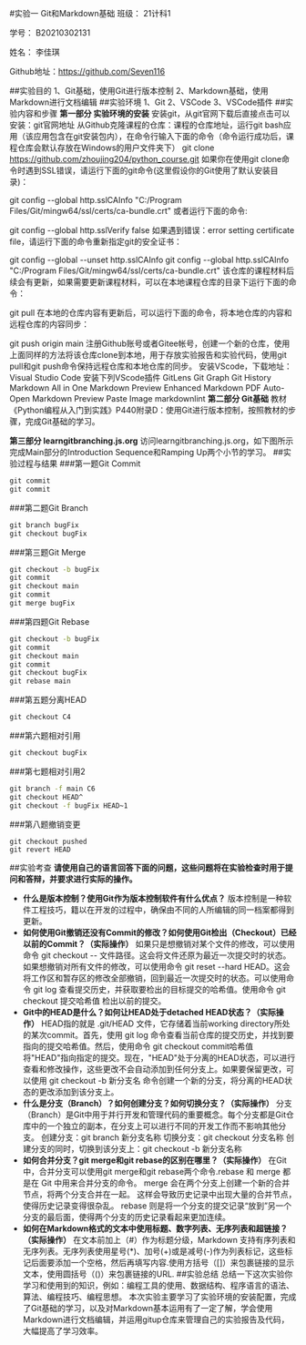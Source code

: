 #实验一 Git和Markdown基础
班级： 21计科1

学号： B20210302131

姓名： 李佳琪

Github地址：https://github.com/Seven116

##实验目的
1、Git基础，使用Git进行版本控制
2、Markdown基础，使用Markdown进行文档编辑
##实验环境
1、Git
2、VSCode
3、VSCode插件
##实验内容和步骤
**第一部分 实验环境的安装**
安装git，从git官网下载后直接点击可以安装：git官网地址
从Github克隆课程的仓库：课程的仓库地址，运行git bash应用（该应用包含在git安装包内），在命令行输入下面的命令（命令运行成功后，课程仓库会默认存放在Windows的用户文件夹下）
git clone https://github.com/zhoujing204/python_course.git
如果你在使用git clone命令时遇到SSL错误，请运行下面的git命令(这里假设你的Git使用了默认安装目录)：

git config --global http.sslCAInfo "C:/Program Files/Git/mingw64/ssl/certs/ca-bundle.crt"
或者运行下面的命令:

git config --global http.sslVerify false
如果遇到错误：error setting certificate file，请运行下面的命令重新指定git的安全证书：

git config --global --unset http.sslCAInfo
git config --global http.sslCAInfo "C:/Program Files/Git/mingw64/ssl/certs/ca-bundle.crt"
该仓库的课程材料后续会有更新，如果需要更新课程材料，可以在本地课程仓库的目录下运行下面的命令：

git pull
在本地的仓库内容有更新后，可以运行下面的命令，将本地仓库的内容和远程仓库的内容同步：

git push origin main
注册Github账号或者Gitee帐号，创建一个新的仓库，使用上面同样的方法将该仓库clone到本地，用于存放实验报告和实验代码，使用git pull和git push命令保持远程仓库和本地仓库的同步。
安装VScode，下载地址：Visual Studio Code
安装下列VScode插件
GitLens
Git Graph
Git History
Markdown All in One
Markdown Preview Enhanced
Markdown PDF
Auto-Open Markdown Preview
Paste Image
markdownlint
**第二部分 Git基础**
教材《Python编程从入门到实践》P440附录D：使用Git进行版本控制，按照教材的步骤，完成Git基础的学习。

**第三部分 learngitbranching.js.org**
访问learngitbranching.js.org，如下图所示完成Main部分的Introduction Sequence和Ramping Up两个小节的学习。
##实验过程与结果
###第一题Git Commit
```bat
git commit
git commit
```
###第二题Git Branch
```bat
git branch bugFix
git checkout bugFix
```
###第三题Git Merge
```bat
git checkout -b bugFix
git commit
git checkout main
git commit
git merge bugFix
```
###第四题Git Rebase
```bat
git checkout -b bugFix
git commit
git checkout main
git commit
git checkout bugFix
git rebase main
```
###第五题分离HEAD
```bat
git checkout C4
```
###第六题相对引用
```bat
git checkout bugFix
```
###第七题相对引用2
```bat
git branch -f main C6
git checkout HEAD^
git checkout -f bugFix HEAD~1
```
###第八题撤销变更
```git reset HEAD^
git checkout pushed
git revert HEAD
```
##实验考查
**请使用自己的语言回答下面的问题，这些问题将在实验检查时用于提问和答辩，并要求进行实际的操作。**

+ **什么是版本控制？使用Git作为版本控制软件有什么优点？**
版本控制是一种软件工程技巧，籍以在开发的过程中，确保由不同的人所编辑的同一档案都得到更新。
+ **如何使用Git撤销还没有Commit的修改？如何使用Git检出（Checkout）已经以前的Commit？（实际操作）**
  如果只是想撤销对某个文件的修改，可以使用命令 git checkout -- 文件路径。这会将文件还原为最近一次提交时的状态。如果想撤销对所有文件的修改，可以使用命令 git reset --hard HEAD。这会将工作区和暂存区的修改全部撤销，回到最近一次提交时的状态。可以使用命令 git log 查看提交历史，并获取要检出的目标提交的哈希值。使用命令 git checkout 提交哈希值 检出以前的提交。
+ **Git中的HEAD是什么？如何让HEAD处于detached HEAD状态？（实际操作）**
  HEAD指的就是 .git/HEAD 文件，它存储着当前working directory所处的某次commit。首先，使用 git log 命令查看当前仓库的提交历史，并找到要指向的提交哈希值。然后，使用命令 git checkout commit哈希值 将"HEAD"指向指定的提交。现在，"HEAD"处于分离的HEAD状态，可以进行查看和修改操作，这些更改不会自动添加到任何分支上。如果要保留更改，可以使用 git checkout -b 新分支名 命令创建一个新的分支，将分离的HEAD状态的更改添加到该分支上。
+ **什么是分支（Branch）？如何创建分支？如何切换分支？（实际操作）**
  分支（Branch）是Git中用于并行开发和管理代码的重要概念。每个分支都是Git仓库中的一个独立的副本，在分支上可以进行不同的开发工作而不影响其他分支。
  创建分支：git branch 新分支名称
  切换分支：git checkout 分支名称
  创建分支的同时，切换到该分支上：git checkout -b 新分支名称
+ **如何合并分支？git merge和git rebase的区别在哪里？（实际操作）**
  在Git中，合并分支可以使用git merge和git rebase两个命令.rebase 和 merge 都是在 Git 中用来合并分支的命令。 merge 会在两个分支上创建一个新的合并节点，将两个分支合并在一起。 这样会导致历史记录中出现大量的合并节点，使得历史记录变得很杂乱。 rebase 则是将一个分支的提交记录“放到”另一个分支的最后面，使得两个分支的历史记录看起来更加连续。
+ **如何在Markdown格式的文本中使用标题、数字列表、无序列表和超链接？（实际操作）**
在文本前加上（#）作为标题分级，Markdown 支持有序列表和无序列表。无序列表使用星号(*)、加号(+)或是减号(-)作为列表标记，这些标记后面要添加一个空格，然后再填写内容.使用方括号（[]）来包裹链接的显示文本，使用圆括号（()）来包裹链接的URL.
##实验总结
总结一下这次实验你学习和使用到的知识，例如：编程工具的使用、数据结构、程序语言的语法、算法、编程技巧、编程思想。
本次实验主要学习了实验环境的安装配置，完成了Git基础的学习，以及对Markdown基本运用有了一定了解，学会使用Markdown进行文档编辑，并运用gitup仓库来管理自己的实验报告及代码，大幅提高了学习效率。
